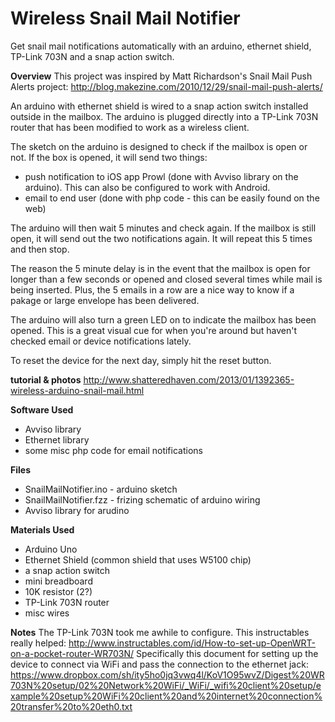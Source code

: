 Wireless Snail Mail Notifier
==============
Get snail mail notifications automatically with an arduino, ethernet shield, TP-Link 703N and a snap action switch.  

**Overview** 
This project was inspired by Matt Richardson's Snail Mail Push Alerts project: http://blog.makezine.com/2010/12/29/snail-mail-push-alerts/

An arduino with ethernet shield is wired to a snap action switch installed outside in the mailbox. The arduino is plugged directly into a TP-Link 703N router that has been modified to work as a wireless client.

The sketch on the arduino is designed to check if the mailbox is open or not. If the box is opened, it will send two things:
- push notification to iOS app Prowl (done with Avviso library on the arduino). This can also be configured to work with Android.
- email to end user (done with php code - this can be easily found on the web)

The arduino will then wait 5 minutes and check again. If the mailbox is still open, it will send out the two notifications again. It will repeat this 5 times and then stop. 

The reason the 5 minute delay is in the event that the mailbox is open for longer than a few seconds or opened and closed several times while mail is being inserted. Plus, the 5 emails in a row are a nice way to know if a pakage or large envelope has been delivered.

The arduino will also turn a green LED on to indicate the mailbox has been opened. This is a great visual cue for when you're around but haven't checked email or device notifications lately. 

To reset the device for the next day, simply hit the reset button. 

**tutorial & photos**
http://www.shatteredhaven.com/2013/01/1392365-wireless-arduino-snail-mail.html

**Software Used**
- Avviso library
- Ethernet library
- some misc php code for email notifications

**Files**
- SnailMailNotifier.ino - arduino sketch
- SnailMailNotifier.fzz - frizing schematic of arduino wiring
- Avviso library for arudino

**Materials Used**
- Arduino Uno
- Ethernet Shield (common shield that uses W5100 chip)
- a snap action switch
- mini breadboard
- 10K resistor (2?)
- TP-Link 703N router
- misc wires

**Notes**
The TP-Link 703N took me awhile to configure. This instructables really helped: http://www.instructables.com/id/How-to-set-up-OpenWRT-on-a-pocket-router-WR703N/
Specifically this document for setting up the device to connect via WiFi and pass the connection to the ethernet jack: https://www.dropbox.com/sh/ity5ho0jq3vwq4l/KoV1O95wvZ/Digest%20WR703N%20setup/02%20Network%20WiFi/_WiFi/_wifi%20client%20setup/example%20setup%20WiFi%20client%20and%20internet%20connection%20transfer%20to%20eth0.txt